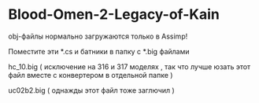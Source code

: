 # Blood-Omen-2-Legacy-of-Kain
obj-файлы нормально загружаются только в Assimp!

Поместите эти *.cs и батники в папку с *.big файлами 

hc_10.big ( исключение на 316 и 317 моделях , 
так что лучше юзать этот файл вместе с конвертером в отдельной папке )

uc02b2.big ( однажды этот файл тоже заглючил )

